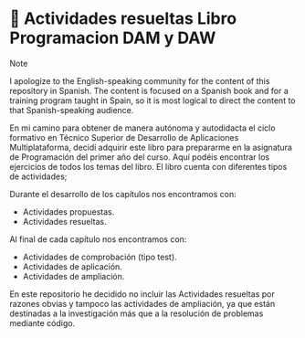 # 📖 Actividades resueltas Libro Programacion DAM y DAW

>[!NOTE]
>I apologize to the English-speaking community for the content of this repository in Spanish. The content is focused on a Spanish book and for a training program taught in Spain, so it is most logical to direct the content to that Spanish-speaking audience.


En mi camino para obtener de manera autónoma y autodidacta el ciclo formativo en Técnico Superior de Desarrollo de Aplicaciones Multiplataforma, decidí adquirir este libro para prepararme en la asignatura de Programación del primer año del curso.
Aquí podéis encontrar los ejercicios de todos los temas del libro. El libro cuenta con diferentes tipos de actividades;

Durante el desarrollo de los capítulos nos encontramos con:

<ul>
  <li>Actividades propuestas.</li>
  <li>Actividades resueltas.</li>
</ul>

Al final de cada capítulo nos encontramos con:
<ul>
  <li>Actividades de comprobación (tipo test).</li>
  <li>Actividades de aplicación.</li>
  <li>Actividades de ampliación.</li>
</ul>



En este repositorio he decidido no incluir las Actividades resueltas por razones obvias y tampoco las actividades de ampliación, ya que están destinadas a la investigación más que a la resolución de problemas mediante código.
